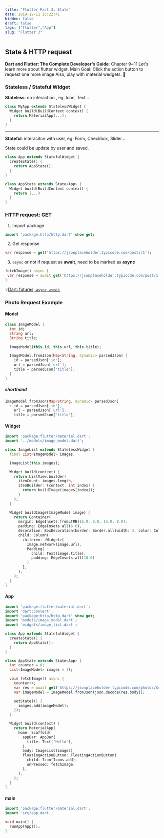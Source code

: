 ```yaml
---
title: "Flutter Part 3: State"
date: 2019-12-11 15:22:41
hidden: false
draft: false
tags: ["flutter","App"]
slug: "Flutter 3"
---
```

## State & HTTP request

**Dart and Flutter: The Complete Developer's Guide**: Chapter 9~11
Let's learn more about flutter widget.
Main Goal: Click the action button to request one more image
Also, play with material wedgets. 🌟

<!--more-->

### Stateless / Stateful Widget

**Stateless**: no interaction , eg. Icon, Text...

```dart
class MyApp extends StatelessWidget {
  Widget build(BuildContext context) {
    return MaterialApp(...);
  }
}
```

---------------

**Stateful**: interaciton with user, eg. Form, Checkbox, Slider...

State could be update by user and saved.

```dart
class App extends StatefulWidget {
  createState() {
    return AppState();
  }
}

class AppState extends State<App> {
  Widget build(BuildContext context) {
    return (...)
  }
}
```

### HTTP request: GET

 1. Import package

```dart
import 'package:http/http.dart' show get;
```

 2. Get response

```dart
var response = get('https://jsonplaceholder.typicode.com/posts/1');
```

 3. `async` or not
if request as **await**, need to be marked as **async**


```dart
fetchImage() async {
 var response = await get('https://jsonplaceholder.typicode.com/post/1');
}
```

💡[Dart: futures, `async`, `await`](https://dart.dev/codelabs/async-await)

### Photo Request Example

#### Model

```dart
class ImageModel {
  int id;
  String url;
  String title;

  ImageModel(this.id, this.url, this.title);

  ImageModel.fromJson(Map<String, dynamic> parsedJson) {
    id = parsedJson['id'];
    url = parsedJson['url'];
    title = parsedJson['title'];
  }
}
```

##### shorthand

```dart
ImageModel.fromJson(Map<String, dynamic> parsedJson)
  : id = parsedJson['id'],
    url = parsedJson['url'],
    title = parsedJson['title'];
```

#### Widget

```dart
import 'package:flutter/material.dart';
import '../models/image_model.dart';

class ImageList extends StatelessWidget {
  final List<ImageModel> images;

  ImageList(this.images);

  Widget build(context) {
    return ListView.builder(
      itemCount: images.length,
      itemBuilder: (context, int index) {
        return buildImage(images[index]);
      }
    );
  }

  Widget buildImage(ImageModel image) {
    return Container(
      margin: EdgeInsets.fromLTRB(16.0, 8.0, 16.0, 8.0),
      padding: EdgeInsets.all(6.0),
      decoration: BoxDecoration(border: Border.all(width: 3, color: Colors.blueGrey)),
      child: Column(
        children: <Widget>[
          Image.network(image.url),
          Padding(
            child: Text(image.title),
            padding: EdgeInsets.all(10.0)
          )
        ],
      ),
    );
  }
}
```

#### App

```dart
import 'package:flutter/material.dart';
import 'dart:convert';
import 'package:http/http.dart' show get;
import 'models/image_model.dart';
import 'widgets/image_list.dart';

class App extends StatefulWidget {
  createState() {
    return AppState();
  }
}

class AppState extends State<App> {
  int counter = 0;
  List<ImageModel> images = [];

  void fetchImage() async {
    counter++;
    var res = await get('https://jsonplaceholder.typicode.com/photos/$counter');
    var imageModel = ImageModel.fromJson(json.decode(res.body));

    setState(() {
      images.add(imageModel);
    });
  }

  Widget build(context) {
    return MaterialApp(
      home: Scaffold(
        appBar: AppBar(
          title: Text('Hello'),
        ),
        body: ImageList(images),
        floatingActionButton: FloatingActionButton(
          child: Icon(Icons.add),
          onPressed: fetchImage,
        ),
      ),
    );
  }
}
```

#### main

```dart
import 'package:flutter/material.dart';
import 'src/app.dart';

void main() {
  runApp(App());
}
```